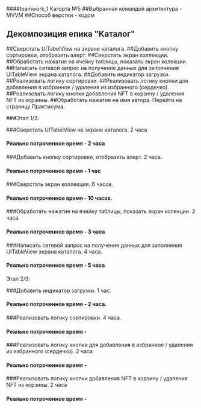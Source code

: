 
####teamwork_1 Кагорта №5
##Выбранная командой архитектура - MVVM
##Способ верстки - кодом

## Декомпозиция епика "Каталог"

##Сверстать UITabelView на экране каталога.
##Добавить кнопку сортировки, отобразить алерт.
##Сверстать экран коллекции.
##Обработать нажатие на ячейку таблицы, показать экран колекции.
##Написать сетевой запрос на получение данных для заполнения UITableView экрана каталога.
##Добавить индикатор загрузки.
##Реализовать логику сортировки.
##Реализовать логику кнопки для добавления в избранное / удаления из избранного (сердечко).
##Реализовать логику кнопки добавления NFT в корзину / удаления NFT из корзины.
##Обработать нажатие на имя автора. Перейти на страницу Практикума.

###Этап 1/3:

###Сверстать UITabelView на экране каталога. 2 часа
#### Реально потроченное время - 2 часа

###Добавить кнопку сортировки, отобразить алерт. 2 часа.
#### Реально потроченное время - 1 час

###Сверстать экран коллекции. 6 часов.
#### Реально потроченное время - 10 часов.

###Обработать нажатие на ячейку таблицы, показать экран колекции. 2 часа.
#### Реально потроченное время - 3 часа

###Написать сетевой запрос на получение данных для заполнения UITableView экрана каталога. 4 часа.
#### Реально потроченное время - 5 часа

Этап 2/3:

###Добавить индикатор загрузки. 1 час.
#### Реально потроченное время - 2 часа.

###Реализовать логику сортировки. 4 часа.
#### Реально потроченное время -

###Реализовать логику кнопки для добавления в избранное / удаления из избранного (сердечко). 2 часа
#### Реально потроченное время -

###Реализовать логику кнопки добавления NFT в корзину / удаления NFT из корзины. 2 часа
#### Реально потроченное время -
